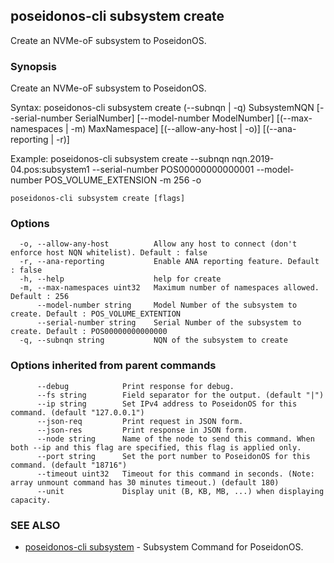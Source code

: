 ## poseidonos-cli subsystem create

Create an NVMe-oF subsystem to PoseidonOS.

### Synopsis

Create an NVMe-oF subsystem to PoseidonOS.

Syntax:
	poseidonos-cli subsystem create (--subnqn | -q) SubsystemNQN 
	[--serial-number SerialNumber] [--model-number ModelNumber] 
	[(--max-namespaces | -m) MaxNamespace] [(--allow-any-host | -o)] [(--ana-reporting | -r)]

Example:
	poseidonos-cli subsystem create --subnqn nqn.2019-04.pos:subsystem1 
	--serial-number POS00000000000001 --model-number POS_VOLUME_EXTENSION -m 256 -o
    

```
poseidonos-cli subsystem create [flags]
```

### Options

```
  -o, --allow-any-host          Allow any host to connect (don't enforce host NQN whitelist). Default : false
  -r, --ana-reporting           Enable ANA reporting feature. Default : false
  -h, --help                    help for create
  -m, --max-namespaces uint32   Maximum number of namespaces allowed. Default : 256
      --model-number string     Model Number of the subsystem to create. Default : POS_VOLUME_EXTENTION
      --serial-number string    Serial Number of the subsystem to create. Default : POS00000000000000
  -q, --subnqn string           NQN of the subsystem to create
```

### Options inherited from parent commands

```
      --debug            Print response for debug.
      --fs string        Field separator for the output. (default "|")
      --ip string        Set IPv4 address to PoseidonOS for this command. (default "127.0.0.1")
      --json-req         Print request in JSON form.
      --json-res         Print response in JSON form.
      --node string      Name of the node to send this command. When both --ip and this flag are specified, this flag is applied only.
      --port string      Set the port number to PoseidonOS for this command. (default "18716")
      --timeout uint32   Timeout for this command in seconds. (Note: array unmount command has 30 minutes timeout.) (default 180)
      --unit             Display unit (B, KB, MB, ...) when displaying capacity.
```

### SEE ALSO

* [poseidonos-cli subsystem](poseidonos-cli_subsystem.md)	 - Subsystem Command for PoseidonOS.

